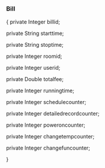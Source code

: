 ##

### Bill
{
private Integer billid;

private String starttime;

private String stoptime;

private Integer roomid;

private Integer userid;

private Double totalfee;

private Integer runningtime;

private Integer schedulecounter;

private Integer detailedrecordcounter;

private Integer poweroncounter;

private Integer changetempcounter;

private Integer changefuncounter;

}